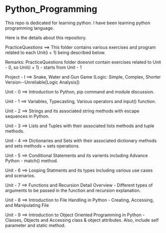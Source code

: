 # Python_Programming
This repo is dedicated for learning python. I have been learning python programming language. 

Here is the details about this repository. 

PracticeQuestions ==> This folder contains various exercises and program related to each Unit(i + 1) being described below.

Remarks: PracticeQuestions folder doesnot contain exercises related to Unit - 0, so Unit(i + 1) - starts from Unit - 1

Project - I ==> Snake, Water and Gun Game (Logic: Simple, Complex, Shorter Version--Unreliable[Logic Analysis])

Unit - 0 ==> Introduction to Python, pip command and module discussion. 

Unit - 1 ==> Variables, Typecasting, Various operators and input() function. 

Unit - 2 ==> Strings and its associated string methods with escape sequences in Python. 

Unit - 3 ==> Lists and Tuples with their associated lists methods and tuple methods. 

Unit - 4 ==> Dictionaries and Sets with their associated dictionary methods and sets methods + sets operations.

Unit - 5 ==> Conditional Statements and its varients including Advance Python - match() method. 

Unit - 6 ==> Looping Statments and its types including various use cases and scenarios. 

Unit - 7 ==> Functions and Recursion Detail Overview - Different types of arguments to be passed in the function and recursion explanation. 

Unit - 8 ==> Introduction to File Handling in Python - Creating, Accessing, and Manipulating File 

Unit - 9 ==> Introduction to Object Oriented Programming in Python - Classes, Objects and Accessing class & object attributes. Also, include self parameter and static method. 

